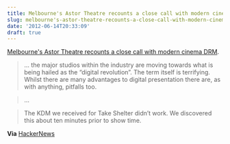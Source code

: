 ```yaml
---
title: Melbourne's Astor Theatre recounts a close call with modern cinema DRM
slug: melbourne's-astor-theatre-recounts-a-close-call-with-modern-cinema-drm
date: '2012-06-14T20:33:09'
draft: true
---
```


[Melbourne's Astor Theatre recounts a close call with modern cinema DRM](https://astortheatreblog.wordpress.com/2012/01/26/what-happened-last-night/).

> ...  the major studios within the industry are moving towards what is being hailed as the “digital revolution”. The term itself is terrifying. Whilst there are many advantages to digital presentation there are, as with anything, pitfalls too.

> ...

> The KDM we received for Take Shelter didn’t work. We discovered this about ten minutes prior to show time.

**Via** [HackerNews](http://news.ycombinator.com/item?id=4109151)

<!--more-->

